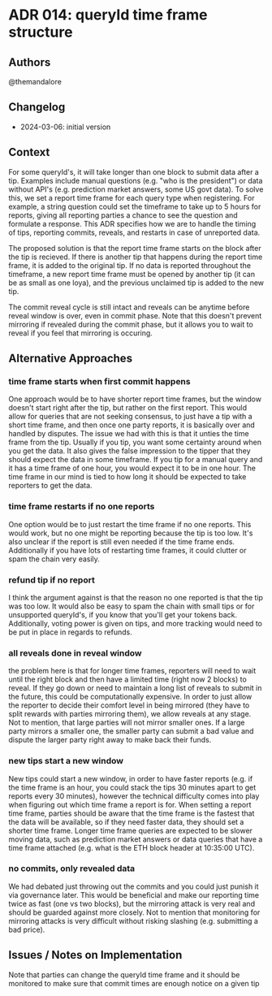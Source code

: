 # ADR 014: queryId time frame structure
## Authors

@themandalore

## Changelog

- 2024-03-06: initial version

## Context

For some queryId's, it will take longer than one block to submit data after a tip.  Examples include manual questions (e.g. "who is the president") or data without API's (e.g. prediction market answers, some US govt data).  To solve this, we set a report time frame for each query type when registering.  For example, a string question could set the timeframe to take up to 5 hours for reports, giving all reporting parties a chance to see the question and formulate a response.  This ADR specifies how we are to handle the timing of tips, reporting commits, reveals, and restarts in case of unreported data.  


The proposed solution is that the report time frame starts on the block after the tip is recieved.  If there is another tip that happens during the report time frame, it is added to the original tip.  If no data is reported throughout the timeframe, a new report time frame must be opened by another tip (it can be as small as one loya), and the previous unclaimed tip is added to the new tip.  

The commit reveal cycle is still intact and reveals can be anytime before reveal window is over, even in commit phase.  Note that this doesn't prevent mirroring if revealed during the commit phase, but it allows you to wait to reveal if you feel that mirroring is occuring. 


## Alternative Approaches

### time frame starts when first commit happens

One approach would be to have shorter report time frames, but the window doesn't start right after the tip, but rather on the first report.  This would allow for queries that are not seeking consensus, to just have a tip with a short time frame, and then once one party reports, it is basically over and handled by disputes.  The issue we had with this is that it unties the time frame from the tip.  Usually if you tip, you want some certainty around when you get the data.  It also gives the false impression to the tipper that they should expect the data in some timeframe.  If you tip for a manual query and it has a time frame of one hour, you would expect it to be in one hour.  The time frame in our mind is tied to how long it should be expected to take reporters to get the data.  

### time frame restarts if no one reports

One option would be to just restart the time frame if no one reports.  This would work, but no one might be reporting because the tip is too low.  It's also unclear if the report is still even needed if the time frame ends.  Additionally if you have lots of restarting time frames, it could clutter or spam the chain very easily. 

### refund tip if no report

I think the argument against is that the reason no one reported is that the tip was too low.  It would also be easy to spam the chain with small tips or for unsupported queryId's, if you know that you'll get your tokens back.  Additionally, voting power is given on tips, and more tracking would need to be put in place in regards to refunds.  

### all reveals done in reveal window

the problem here is that for longer time frames, reporters will need to wait until the right block and then have a limited time (right now 2 blocks) to reveal.  If they go down or need to maintain a long list of reveals to submit in the future, this could be computationally expensive.  In order to just allow the reporter to decide their comfort level in being mirrored (they have to split rewards with parties mirroring them), we allow reveals at any stage.  Not to mention, that large parties will not mirror smaller ones.  If a large party mirrors a smaller one, the smaller party can submit a bad value and dispute the larger party right away to make back their funds.  

### new tips start a new window

New tips could start a new window, in order to have faster reports (e.g. if the time frame is an hour, you could stack the tips 30 minutes apart to get reports every 30 minutes), however the technical difficulty comes into play when figuring out which time frame a report is for.  When setting a report time frame, parties should be aware that the time frame is the fastest that the data will be available, so if they need faster data, they should set a shorter time frame.  Longer time frame queries are expected to be slower moving data, such as prediction market answers or data queries that have a time frame attached (e.g. what is the ETH block header at 10:35:00 UTC).  

### no commits, only revealed data

We had debated just throwing out the commits and you could just punish it via governance later.  This would be beneficial and make our reporting time twice as fast (one vs two blocks), but the mirroring attack is very real and should be guarded against more closely.  Not to mention that monitoring for mirroring attacks is very difficult without risking slashing (e.g. submitting a bad price). 

## Issues / Notes on Implementation

Note that parties can change the queryId time frame and it should be monitored to make sure that commit times are enough notice on a given tip
